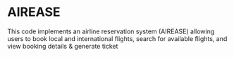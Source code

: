 # AIREASE
This code implements an airline reservation system (AIREASE) allowing users to book local and international flights, search for available flights, and view booking details &amp; generate ticket
